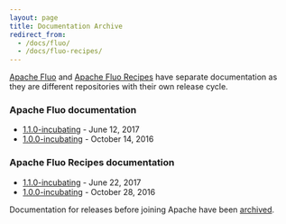 ```yaml
---
layout: page
title: Documentation Archive
redirect_from: 
  - /docs/fluo/
  - /docs/fluo-recipes/
---
```


[Apache Fluo] and [Apache Fluo Recipes] have separate documentation as they are different repositories with their own release cycle.

### Apache Fluo documentation

* [1.1.0-incubating][fluo-1.1] - June 12, 2017
* [1.0.0-incubating][fluo-1.0] - October 14, 2016

### Apache Fluo Recipes documentation

* [1.1.0-incubating][recipes-1.1] - June 22, 2017
* [1.0.0-incubating][recipes-1.0] - October 28, 2016

Documentation for releases before joining Apache have been [archived](archive).

[Apache Fluo]: https://github.com/apache/fluo
[Apache Fluo Recipes]: https://github.com/apache/fluo-recipes
[fluo-1.1]: /docs/fluo/1.1.0-incubating/
[fluo-1.0]: /docs/fluo/1.0.0-incubating/
[recipes-1.1]: /docs/fluo-recipes/1.1.0-incubating/
[recipes-1.0]: /docs/fluo-recipes/1.0.0-incubating/
